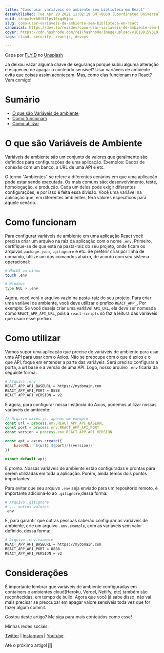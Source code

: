```yaml
---
title: "Como usar variáveis de ambiente sem biblioteca em React"
datePublished: Tue Apr 20 2021 11:02:19 GMT+0000 (Coordinated Universal Time)
cuid: cknpx3wrh0t57lps16sq4hjqw
slug: como-usar-variaveis-de-ambiente-sem-biblioteca-em-react
canonical: https://dev.to/reisdev/como-usar-variaveis-de-ambiente-sem-biblioteca-em-react-1ce6
cover: https://cdn.hashnode.com/res/hashnode/image/upload/v1618915931972/rV5KTNAAz.jpeg
tags: cloud, security, reactjs, devops

---
```


Capa por <a href="https://unsplash.com/@flyd2069?utm_source=unsplash&utm_medium=referral&utm_content=creditCopyText">FLY:D</a> no <a href="https://unsplash.com/s/photos/key-security?utm_source=unsplash&utm_medium=referral&utm_content=creditCopyText">Unsplash</a>

Já deixou vazar alguma chave de segurança porque subiu alguma alteração e esqueceu de apagar o conteúdo sensível? Usar variáveis de ambiente evita que coisas assim aconteçam. Mas, como elas funcionam no React? Vem comigo!

# Sumário

- [O que são Variáveis de ambiente](o-que-s%C3%A3o-vari%C3%A1veis-de-ambiente)
- [Como funcionam](#como-funcionam)
- [Como utilizar](#como-utilizar)

# O que são Variáveis de Ambiente

Variáveis de ambiente são um conjunto de valores que geralmente são definidos para configurações de uma aplicação. Exemplos: Dados de conexão com um banco, a URL de uma API e etc.

O termo "Ambientes" se refere à diferentes cenários em que uma aplicação pode estar sendo executada. Os mais comuns são: desenvolvimento, teste, homologação, e produção. Cada um deles pode exigir diferentes configurações, e por isso é feita essa divisão. Você uma variável na aplicação que, em diferentes ambientes, terá valores específicos para aquele cenário.

# Como funcionam

Para configurar variáveis de ambiente em uma aplicação React você precisa criar um arquivo na raiz da aplicação com o nome `.env`. Primeiro, certifique-se de que está na pasta-raiz do seu projeto, onde ficam os arquivos `package.json`, `.gitignore` e etc. Se preferir criar por linha de comando, utilize um dos comandos abaixo, de acordo com seu sistema operacional:

```bash
# MacOS ou Linux
touch .env

# Windows
type NUL > .env
```

Agora, você verá o arquivo vazio na pasta-raiz do seu projeto. Para criar uma variável de ambiente, você deve utilizar o prefixo `REACT_APP_`. Por exemplo: Se você deseja criar uma variável `API_URL`, ela deve ser nomeada como `REACT_APP_API_URL`, pois a `react-scripts` só faz a leitura das variáveis que usam esse prefixo.

# Como utilizar
 
Vamos supor uma aplicação que precise de variáveis de ambiente para usar uma API para usar com o Axios. Não se preocupe com o que é axios e o que API, foque em entender a parte das variáveis. Será preciso configurar a porta, a url base e a versão de uma API. Logo, nosso arquivo `.env` ficaria da seguinte forma:

```bash
# Arquivo .env
REACT_APP_API_BASEURL = https://mydomain.com
REACT_APP_API_PORT = 8888
REACT_APP_API_VERSION = v2
```

E agora, para configurar nossa instância do Axios, podemos utilizar nossas variáveis de ambiente:

```js
// Arquivo axios.js, apenas um exemplo
const url = process.env.REACT_APP_API_BASEURL
const port = process.env.REACT_APP_API_PORT
const version = process.env.REACT_APP_API_VERSION

const api = axios.create({
    baseURL: `${url}:${port}/${version}/`
})

export default api;
```

E pronto. Nossas variáveis de ambiente estão configuradas e prontas para serem utilizadas em toda a aplicação. Porém, ainda temos dois pontos importantes:

Para evitar que seu arquivo `.env` seja enviado para um repositório remoto, é importante adicioná-lo ao `.gitignore`,dessa forma:

```bash
# Arquivo .gitignore
# ... outros valores
.env
```

 E, para garantir que outras pessoas saberão configurar as variáveis de ambiente, crie um arquivo `.env.example`, com as variáveis sem valor definido, dessa forma:

```bash
# Arquivo .env.example
REACT_APP_API_BASEURL = https://mydomain.com
REACT_APP_API_PORT = 8888
REACT_APP_API_VERSION = v2
```

# Considerações

É importante lembrar que variáveis de ambiente configuradas em containers e ambientes cloud(Heroku, Vercel, Netlify, etc) também são reconhecidas, em tempo de build. Agora que você já sabe disso, não vai mais precisar se preocupar em apagar valore sensíveis toda vez que for fazer algum commit.

Gostou deste artigo? Me siga para mais conteúdos como esse!

Minhas redes sociais:

[Twitter](https://twitter.com/reisdev) | [Instagram](https://instagram.com/reisdev) | [Youtube](https://youtube.com/reisdev). 

Até o próximo artigo!👋🏽